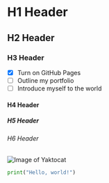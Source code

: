 # H1 Header

## H2 Header

### H3 Header

- [X] Turn on GitHub Pages
- [ ] Outline my portfolio
- [ ] Introduce myself to the world

#### H4 Header

##### H5 Header

###### H6 Header

![Image of Yaktocat](https://octodex.github.com/images/yaktocat.png)

``` python
print("Hello, world!")
```

